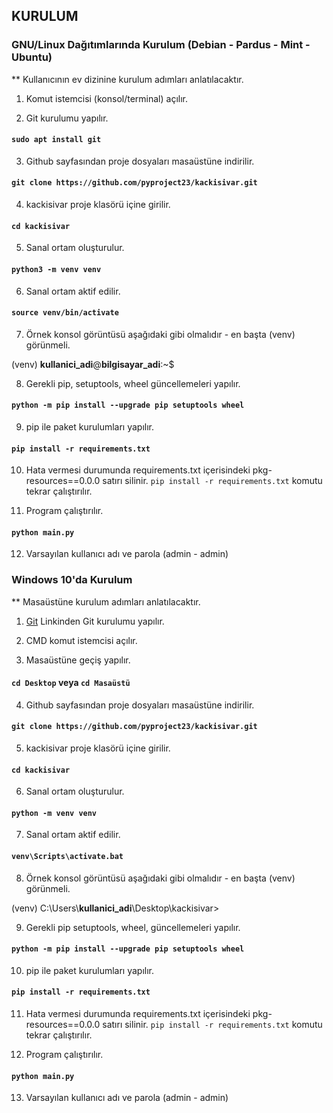## KURULUM

### GNU/Linux Dağıtımlarında Kurulum (Debian - Pardus - Mint - Ubuntu)

** Kullanıcının ev dizinine kurulum adımları anlatılacaktır.

1. Komut istemcisi (konsol/terminal) açılır.

2. Git kurulumu yapılır.

#### ` sudo apt install git `

3. Github sayfasından proje dosyaları masaüstüne indirilir.

#### ` git clone https://github.com/pyproject23/kackisivar.git `

4. kackisivar proje klasörü içine girilir.

#### ` cd kackisivar `

5. Sanal ortam oluşturulur.

#### ` python3 -m venv venv `

6. Sanal ortam aktif edilir.

#### ` source venv/bin/activate `

7. Örnek konsol görüntüsü aşağıdaki gibi olmalıdır - en başta (venv) görünmeli.

(venv) __kullanici_adi__@__bilgisayar_adi__:~$

8.  Gerekli pip, setuptools, wheel güncellemeleri yapılır.

#### ` python -m pip install --upgrade pip setuptools wheel `

9. pip ile paket kurulumları yapılır.

#### ` pip install -r requirements.txt `

10. Hata vermesi durumunda requirements.txt içerisindeki pkg-resources==0.0.0 satırı silinir. ` pip install -r requirements.txt ` komutu tekrar çalıştırılır.

11. Program çalıştırılır.

#### ` python main.py `

12. Varsayılan kullanıcı adı ve parola (admin - admin)

### Windows 10'da Kurulum

** Masaüstüne kurulum adımları anlatılacaktır.

1. [Git](https://git-scm.com/downloads "Git i buradan indiriniz")
Linkinden Git kurulumu yapılır.

2. CMD komut istemcisi açılır.

3. Masaüstüne geçiş yapılır.

#### ` cd Desktop ` veya ` cd Masaüstü `

4. Github sayfasından proje dosyaları masaüstüne indirilir.

#### ` git clone https://github.com/pyproject23/kackisivar.git `

5. kackisivar proje klasörü içine girilir.

#### ` cd kackisivar `

6. Sanal ortam oluşturulur.

#### ` python -m venv venv `

7. Sanal ortam aktif edilir.

#### ` venv\Scripts\activate.bat `

8. Örnek konsol görüntüsü aşağıdaki gibi olmalıdır - en başta (venv) görünmeli.

(venv) C:\\Users\\__kullanici_adi__\\Desktop\\kackisivar>

9. Gerekli pip setuptools, wheel, güncellemeleri yapılır.

#### ` python -m pip install --upgrade pip setuptools wheel `

10. pip ile paket kurulumları yapılır.

#### ` pip install -r requirements.txt `

11. Hata vermesi durumunda requirements.txt içerisindeki pkg-resources==0.0.0 satırı silinir. ` pip install -r requirements.txt ` komutu tekrar çalıştırılır.

12. Program çalıştırılır.

#### ` python main.py `

13. Varsayılan kullanıcı adı ve parola (admin - admin)
